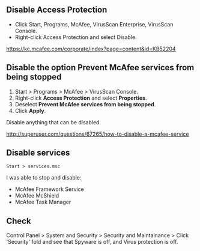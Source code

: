 ## Disable Access Protection

- Click Start, Programs, McAfee, VirusScan Enterprise, VirusScan Console.
- Right-click Access Protection and select Disable.

https://kc.mcafee.com/corporate/index?page=content&id=KB52204

## Disable the option Prevent McAfee services from being stopped

1. Start > Programs > McAfee > VirusScan Console.
2. Right-click **Access Protection** and select **Properties**.
3. Deselect **Prevent McAfee services from being stopped**.
4. Click **Apply**.

Disable anything that can be disabled.

http://superuser.com/questions/67265/how-to-disable-a-mcafee-service

## Disable services

`Start > services.msc`

I was able to stop and disable:

- McAfee Framework Service
- McAfee McShield
- McAfee Task Manager

## Check

Control Panel > System and Security > Security and Maintainance > Click 'Security' fold and see that Spyware is off, and Virus protection is off.
